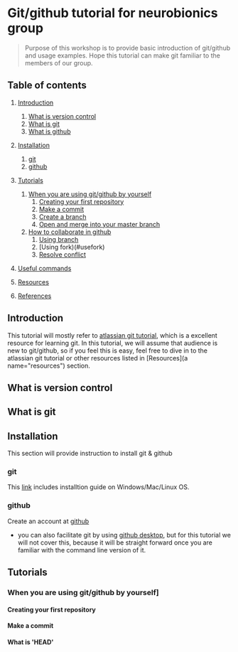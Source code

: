 # Git/github tutorial for neurobionics group
> Purpose of this workshop is to provide basic introduction of git/github and usage examples. Hope this tutorial can make git familiar to the members of our group.   

## Table of contents
1. [Introduction](#introduction)
   1. [What is version control](#versioncontrol)
   2. [What is git](#whatisgit)
   3. [What is github](#whatisgithub)	
2. [Installation](#installation)
   1. [git](#git)
   2. [github](#github)	
3. [Tutorials](#tutorials)
   1. [When you are using git/github by yourself](#yourself)
      1. [Creating your first repository](#repo)
      2. [Make a commit](#commit)
      3. [Create a branch](#branch)
      4. [Open and merge into your master branch ](#merge)
   2. [How to collaborate in github](#collaborate)
      1. [Using branch](#usebranch)
      2. [Using fork)(#usefork)
      3. [Resolve conflict](#resolveconflict)
4. [Useful commands](#useful)

5. [Resources](#resources)
6. [References](#references)

## Introduction <a name="introduction"></a>
This tutorial will mostly refer to [atlassian git tutorial](https://www.atlassian.com/git/tutorials/install-git), which is a excellent resource for learning git. In this tutorial, we will assume that audience is new to git/github, so if you feel this is easy, feel free to dive in to the atlassian git tutorial or other resources listed in [Resources](a name="resources") section. 

## What is version control <a name ="versioncontrol"></a>

## What is git

## Installation <a name="installation"></a>
This section will provide instruction to install git & github 

### git <a name="git"></a>
This [link](https://www.atlassian.com/git/tutorials/install-git) includes installtion guide on Windows/Mac/Linux OS. 

### github <a name="github"></a>
Create an account at [github](https://github.com)

* you can also facilitate git by using [github desktop](https://desktop.github.com), but for this tutorial we will not cover this, because it will be straight forward once you are familiar with the command line version of it. 

## Tutorials <a name="tutorials"></a>

### When you are using git/github by yourself]<a name="yourself"></a>

#### Creating your first repository<a name = "repo">


#### Make a commit <a name="commit"></a>

#### What is 'HEAD' 
